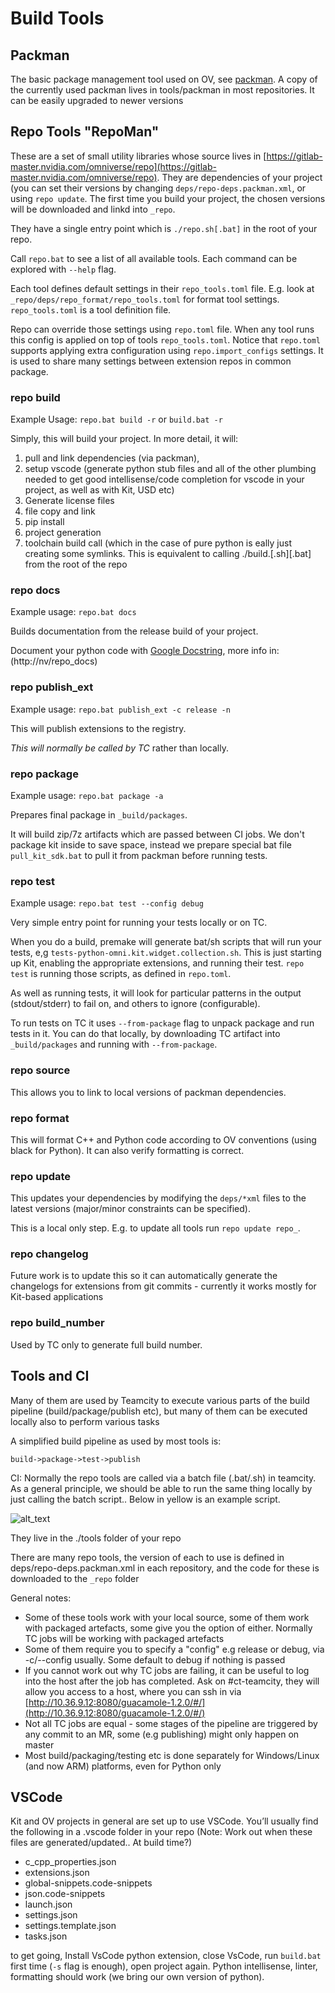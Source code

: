 # Build Tools

## Packman

The basic package management tool used on OV, see [packman](https://gitlab-master.nvidia.com/hfannar/packman). A copy of the currently used packman lives in tools/packman in most repositories. It can be easily upgraded to newer versions

## Repo Tools "RepoMan"

These are a set of small utility libraries whose source lives in [https://gitlab-master.nvidia.com/omniverse/repo](https://gitlab-master.nvidia.com/omniverse/repo). They are dependencies of your project (you can set their versions by changing `deps/repo-deps.packman.xml`, or using `repo update`. The first time you build your project, the chosen versions will be downloaded and linkd into `_repo`.

They have a single entry point which is `./repo.sh[.bat]` in the root of your repo.  

Call `repo.bat` to see a list of all available tools. Each command can be explored with `--help` flag.

Each tool defines default settings in their `repo_tools.toml` file. E.g. look at `_repo/deps/repo_format/repo_tools.toml` for format tool settings. `repo_tools.toml` is a tool definition file.

Repo can override those settings using `repo.toml` file. When any tool runs this config is applied on top of tools `repo_tools.toml`. Notice that `repo.toml` supports applying extra configuration using `repo.import_configs` settings. It is used to share many settings between extension repos in common package.

### repo build

Example Usage: `repo.bat build -r` or `build.bat -r` 

Simply, this will build your project. In more detail, it will:

1. pull and link dependencies (via packman),
2. setup vscode (generate python stub files and all of the other plumbing needed to get good intellisense/code completion for vscode in your project, as well as with Kit, USD etc)
3. Generate  license files
4. file copy and link
5. pip install
6. project generation
7. toolchain build call (which in the case of pure python is eally just creating some symlinks. This is equivalent to calling ./build.[.sh][.bat] from the root of the repo

### repo docs

Example usage: `repo.bat docs`

Builds documentation from the release build of your project.

Document your python code with [Google Docstring](https://sphinxcontrib-napoleon.readthedocs.io/en/latest/example_google.html), more info in: (http://nv/repo_docs)


### repo publish_ext

Example usage: `repo.bat publish_ext -c release -n`

This will publish extensions to the registry.

_This will normally be called by TC_ rather than locally. 

### repo package

Example usage: `repo.bat package -a`

Prepares final package in `_build/packages`.

It will build zip/7z artifacts which are passed between CI jobs. We don't package kit inside to save space, instead we prepare special bat file `pull_kit_sdk.bat` to pull it from packman before running tests.

### repo test

Example usage: `repo.bat test --config debug`

Very simple entry point for running your tests locally or on TC.

When you do a build, premake will generate bat/sh scripts that will run your tests, e,g `tests-python-omni.kit.widget.collection.sh`. This is just starting up Kit, enabling the appropriate extensions, and running their test. `repo test` is running those scripts, as defined in `repo.toml`.

As well as running tests, it will look for particular patterns in the output (stdout/stderr) to fail on, and others to ignore (configurable).

To run tests on TC it uses `--from-package` flag to unpack package and run tests in it. You can do that locally, by downloading TC artifact into `_build/packages` and running with `--from-package`.

### repo source

This allows you to link to local versions of packman dependencies.

### repo format

This will format C++ and Python code according to OV conventions (using black for Python). It can also verify formatting is correct.

### repo update

This updates your dependencies by modifying the `deps/*xml` files to the latest versions (major/minor constraints can be specified).

This is a local only step. E.g. to update all tools run `repo update repo_`.

### repo changelog

Future work is to update this so it can automatically generate the changelogs for extensions from git commits - currently it works mostly for Kit-based applications

### repo build_number

Used by TC only to generate full build number.

## Tools and CI

Many of them are used by Teamcity to execute various parts of the build pipeline (build/package/publish etc), but many of them can be executed locally also to perform various tasks

A simplified build pipeline as used by most tools is: 
```
build->package->test->publish
```

CI: Normally the repo tools are called via a batch file (.bat/.sh) in teamcity. As a general principle, we should be able to run the same thing locally by just calling the batch script.. Below in yellow is an example script. 

![alt_text](../../data/readme_images/TC_build_step.png "TC pipeline")

They live in the ./tools folder of your repo

There are many repo tools, the version of each to use is defined in deps/repo-deps.packman.xml in each repository, and the code for these is downloaded to the `_repo` folder

General notes:
* Some of these tools work with your local source, some of them work with packaged artefacts, some give you the option of either. Normally TC jobs will be working with packaged artefacts
* Some of them require you to specify a "config" e.g release or debug, via -c/--config usually. Some default to debug if nothing is passed
* If you cannot work out why TC jobs are failing, it can be useful to log into the host after the job has completed. Ask on #ct-teamcity, they will allow you access to a host, where you can ssh in via [http://10.36.9.12:8080/guacamole-1.2.0/#/](http://10.36.9.12:8080/guacamole-1.2.0/#/)
* Not all TC jobs are equal - some stages of the pipeline are triggered by any commit to an MR, some (e.g publishing) might only happen on master
* Most build/packaging/testing etc is done separately for Windows/Linux (and now ARM) platforms, even for Python only


## VSCode

Kit and OV projects in general are set up to use VSCode. You’ll usually find the following in a .vscode folder in your repo (Note: Work out when these files are generated/updated.. At build time?)

*   c_cpp_properties.json
*   extensions.json
*   global-snippets.code-snippets
*   json.code-snippets
*   launch.json
*   settings.json
*   settings.template.json
*   tasks.json

to get going, Install VsCode python extension, close VsCode, run `build.bat` first time (`-s` flag is enough), open project again. Python intellisense, linter, formatting should work (we bring our own version of python).
